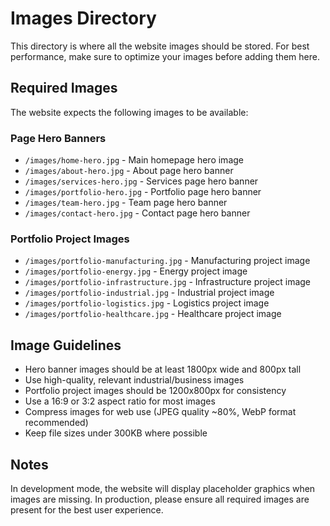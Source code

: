 # Images Directory

This directory is where all the website images should be stored. For best performance, make sure to optimize your images before adding them here.

## Required Images

The website expects the following images to be available:

### Page Hero Banners
- `/images/home-hero.jpg` - Main homepage hero image
- `/images/about-hero.jpg` - About page hero banner
- `/images/services-hero.jpg` - Services page hero banner
- `/images/portfolio-hero.jpg` - Portfolio page hero banner
- `/images/team-hero.jpg` - Team page hero banner
- `/images/contact-hero.jpg` - Contact page hero banner

### Portfolio Project Images
- `/images/portfolio-manufacturing.jpg` - Manufacturing project image
- `/images/portfolio-energy.jpg` - Energy project image
- `/images/portfolio-infrastructure.jpg` - Infrastructure project image
- `/images/portfolio-industrial.jpg` - Industrial project image
- `/images/portfolio-logistics.jpg` - Logistics project image
- `/images/portfolio-healthcare.jpg` - Healthcare project image

## Image Guidelines

- Hero banner images should be at least 1800px wide and 800px tall
- Use high-quality, relevant industrial/business images
- Portfolio project images should be 1200x800px for consistency
- Use a 16:9 or 3:2 aspect ratio for most images
- Compress images for web use (JPEG quality ~80%, WebP format recommended)
- Keep file sizes under 300KB where possible

## Notes

In development mode, the website will display placeholder graphics when images are missing. In production, please ensure all required images are present for the best user experience. 